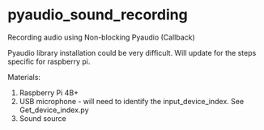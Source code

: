 # pyaudio_sound_recording
Recording audio using Non-blocking Pyaudio (Callback)

Pyaudio library installation could be very difficult. Will update for the steps specific for raspberry pi.

Materials:
  1. Raspberry Pi 4B+
  2. USB microphone - will need to identify the input_device_index. See Get_device_index.py
  3. Sound source
 
